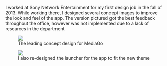 I worked at Sony Network Entertainment for my first design job in the fall of 2013. While working there, I designed several concept images to improve the look and feel of the app. The version pictured got the best feedback throughout the office, however was not implemented due to a lack of resources in the department

<figure class='folio_image' id='img1'>
	<a target='_blank'>
		<img src='../includes/portfolio_images/sony/mediago_app.jpg'>
	</a>
<figcaption>The leading concept design for MediaGo</figcaption>
</figure>


<figure class='folio_image' id='img2'>
	<a target='_blank'>
		<img src='../includes/portfolio_images/sony/mediago_launcher.jpg'>
	</a>
<figcaption>I also re-designed the launcher for the app to fit the new theme</figcaption>
</figure>


<!-- $img3 = $img_path."mediago_fullscreen_ad.jpg";
// $img3_caption = "To promote MediaGo, I created a promotional video"; -->